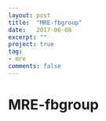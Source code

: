 ```yaml
---
layout: post
title:  "MRE-fbgroup"
date:   2017-06-08
excerpt: ""
project: true
tag:
- mre
comments: false
---
```

# MRE-fbgroup
